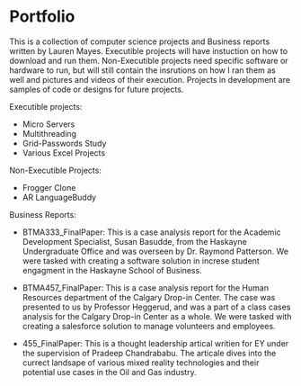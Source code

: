 # Portfolio
This is a collection of computer science projects and Business reports written by Lauren Mayes. Executible projects will have instuction on how to download and run them. Non-Executible projects need specific software or hardware to run, but will still contain the insrutions on how I ran them as well and pictures and videos of their execution. Projects in development are samples of code or designs for future projects. 


Executible projects:
- Micro Servers
- Multithreading
- Grid-Passwords Study
- Various Excel Projects

Non-Executible Projects:
- Frogger Clone
- AR LanguageBuddy

Business Reports:
- BTMA333_FinalPaper:
  This is a case analysis report for the Academic Development Specialist, Susan Basudde, from the Haskayne Undergraduate Office and was overseen by Dr. Raymond Patterson. We were tasked with creating a software solution in increse student engagment in the Haskayne School of Business. 
  
- BTMA457_FinalPaper:
  This is a case analysis report for the Human Resources department of the Calgary Drop-in Center. The case was presented to us by Professor Heggerud, and was a part of a class cases analysis for the Calgary Drop-in Center as a whole. We were tasked with creating a salesforce solution to manage volunteers and employees.

- 455_FinalPaper:
  This is a thought leadership artical writien for EY under the supervision of Pradeep Chandrababu. The articale dives into the currect landsape of various mixed reality technologies and their potential use cases in the Oil and Gas industry.
